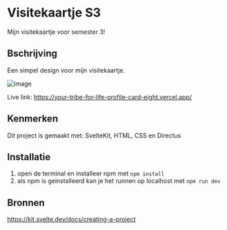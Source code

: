 # Visitekaartje S3
Mijn visitekaartje voor semester 3!

## Bschrijving

Een simpel design voor mijn visitekaartje.

![image](https://github.com/user-attachments/assets/0dae5a92-8773-49ae-b4ff-99e7c595ae56)

Live link: https://your-tribe-for-life-profile-card-eight.vercel.app/

## Kenmerken

Dit project is gemaakt met: SvelteKit, HTML, CSS en Directus

## Installatie
 1. open de terminal en installeer npm met `npm install`
 2. als npm is geinstalleerd kan je het runnen op localhost met `npm run dev`

## Bronnen

https://kit.svelte.dev/docs/creating-a-project
